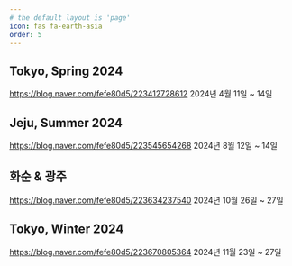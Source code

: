 ```yaml
---
# the default layout is 'page'
icon: fas fa-earth-asia
order: 5
---
```


## Tokyo, Spring 2024
<https://blog.naver.com/fefe80d5/223412728612>
2024년 4월 11일 ~ 14일

## Jeju, Summer 2024
<https://blog.naver.com/fefe80d5/223545654268>
2024년 8월 12일 ~ 14일

## 화순 & 광주
<https://blog.naver.com/fefe80d5/223634237540>
2024년 10월 26일 ~ 27일

## Tokyo, Winter 2024
<https://blog.naver.com/fefe80d5/223670805364>
2024년 11월 23일 ~ 27일